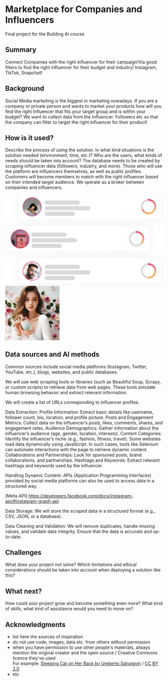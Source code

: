 # Marketplace for Companies and Influencers

Final project for the Building AI course

## Summary

Connect Companies with the right influencer for their campaign!Via good filters to find the right influencer for their budget and industry! Instagram, TikTok, Snapchat! 


## Background

Social Media marketing is the biggest in marketing nowadays. If you are a company or private person and wants to market your products how will you find the right Influencer that fits your target group and is within your budget?
We want to collect data from the Influencer: Followers etc so that the company can filter to target the right influencer for their product!


## How is it used?

Describe the process of using the solution. In what kind situations is the solution needed (environment, time, etc.)? Who are the users, what kinds of needs should be taken into account?
The database needs to be created by scraping influencer data (followers, industry, and more). Those who will use the platform are influencers themselves, as well as public profiles. Customers will become members to match with the right influencer based on their intended target audience. We operate as a broker between companies and influencers.

![Cat](https://github.com/Rob-Amandi/my-new-project/blob/main/Capture.PNG)
![Cat](https://github.com/Rob-Amandi/my-new-project/blob/main/OIG.jpg)

## Data sources and AI methods

Common sources include social media platforms (Instagram, Twitter, YouTube, etc.), blogs, websites, and public databases.

We will use web scraping tools or libraries (such as Beautiful Soup, Scrapy, or custom scripts) to retrieve data from web pages. These tools simulate human browsing behavior and extract relevant information.

We will create a list of URLs corresponding to influencer profiles.

Data Extraction:
Profile Information: Extract basic details like username, follower count, bio, location, and profile picture.
Posts and Engagement Metrics: Collect data on the influencer’s posts, likes, comments, shares, and engagement rates.
Audience Demographics: Gather information about the influencer’s audience (age, gender, location, interests).
Content Categories: Identify the influencer’s niche (e.g., fashion, fitness, travel).
Some websites load data dynamically using JavaScript. In such cases, tools like Selenium can automate interactions with the page to retrieve dynamic content.
Collaborations and Partnerships: Look for sponsored posts, brand collaborations, and partnerships.
Hashtags and Keywords: Extract relevant hashtags and keywords used by the influencer.

Handling Dynamic Content:
APIs (Application Programming Interfaces) provided by social media platforms can also be used to access data in a structured way.

[Meta API] https://developers.facebook.com/docs/instagram-api/#instagram-graph-api

Data Storage:
We will store the scraped data in a structured format (e.g., CSV, JSON, or a database).

Data Cleaning and Validation:
We will remove duplicates, handle missing values, and validate data integrity.
Ensure that the data is accurate and up-to-date.





## Challenges

What does your project _not_ solve? Which limitations and ethical considerations should be taken into account when deploying a solution like this?

## What next?

How could your project grow and become something even more? What kind of skills, what kind of assistance would you  need to move on? 


## Acknowledgments

* list here the sources of inspiration 
* do not use code, images, data etc. from others without permission
* when you have permission to use other people's materials, always mention the original creator and the open source / Creative Commons licence they've used
  <br>For example: [Sleeping Cat on Her Back by Umberto Salvagnin](https://commons.wikimedia.org/wiki/File:Sleeping_cat_on_her_back.jpg#filelinks) / [CC BY 2.0](https://creativecommons.org/licenses/by/2.0)
* etc
